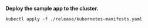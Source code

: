 
**Deploy the sample app to the cluster.**

```
kubectl apply -f ./release/kubernetes-manifests.yaml
```
